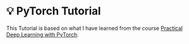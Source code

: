 # :bulb: PyTorch Tutorial

This Tutorial is based on what I have learned from the course [Practical Deep Learning with PyTorch](https://www.udemy.com/course/practical-deep-learning-with-pytorch/).
